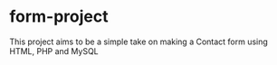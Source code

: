 # form-project
This project aims to be a simple take on making a Contact form using HTML, PHP and MySQL
